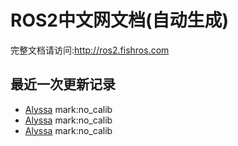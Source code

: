 # ROS2中文网文档(自动生成)

完整文档请访问:http://ros2.fishros.com

## 最近一次更新记录
- [Alyssa](https://github.com/alyssa1024) mark:no_calib
- [Alyssa](https://github.com/alyssa1024) mark:no_calib
- [Alyssa](https://github.com/alyssa1024) mark:no_calib
